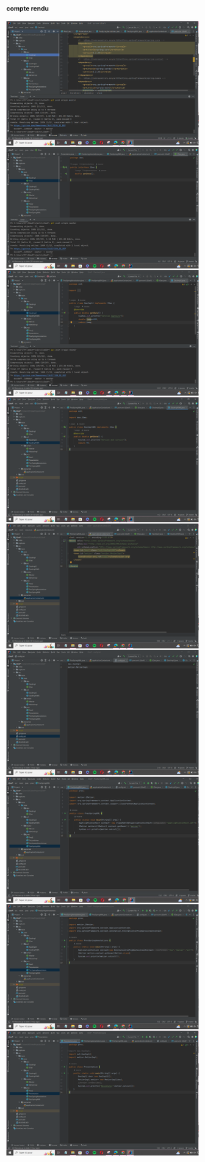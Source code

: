 <h3>compte rendu<h3>
<img src="captures/1.png">
<img src="captures/2.png">
<img src="captures/3.png">
<img src="captures/4.png">
<img src="captures/5.png">
<img src="captures/6.png">
<img src="captures/7.png">
<img src="captures/8.png">
<img src="captures/9.png">
